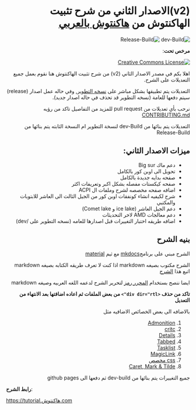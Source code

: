 <div dir="rtl">
  
# (v2)الاصدار الثاني من شرح تثبيت الهاكنتوش من [هاكنتوش بالعربي](https://هاكنتوش.com)

![dev-Build](https://github.com/ARhackintosh/ARtutorial/workflows/dev-Build/badge.svg) ![Release-Build](https://github.com/ARhackintosh/ARtutorial/workflows/Release-Build/badge.svg)

**مرخص تحت**:

<a rel="license" href="https://creativecommons.org/licenses/by-nc-sa/4.0/deed.ar"><img alt="Creative Commons License" style="border-width:0" src="https://i.creativecommons.org/l/by-nc-sa/4.0/88x31.png"></a>

اهلا بكم في مصدر الاصدار الثاني (v2) من شرح تثبيت الهاكنتوش
هنا نقوم بعمل جميع التعديلات على الشرح.

التعديلات يتم تطبيقها بشكل مباشر على [نسخه التطوير](https://tutorial.هاكنتوش.com/dev), وفي حاله عمل اصدار (release) سيتم دفعها للعامة (نسخه التطوير قد تحذف في حاله اصدار جديد).

نرحب بأي تعديلات من pull request للمزيد من التفاصيل تاكد من رؤيه [CONTRIBUTING.md](./CONTRIBUTING.md)

التعديلات يتم بنائها من dev-Build لنسخة التطوير ام النسخة الثابته يتم بنائها من Release-Build

## ميزات الاصدار الثاني:

- دعم ماك Big sur
- تحويل الى اوبن كور بالكامل
- صفحه بدايه جديدة بالكامل
- صفحه كيكستات مفصله بشكل اكبر وتعريفات اكثر
- اضافه صفحه مخصصه لشرح وملفات ال ACPI
- شرح لكيفيه انشاء كونفقات اوبن كور من الجيل الثالث الى العاشر للابتوبات والمكتبي
- دعم الجيل العاشر (ice lake و Comet lake)
- دعم معالجات AMD لاخر التحديثات
- اضافه طريقه اختبار التغييرات قبل اصدارها للعامه (نسخه التطوير على /dev)

## بنيه الشرح

الشرح مبني على برنامج[mkdocs](https://github.com/mkdocs/mkdocs/)
مع ثيم [material](https://github.com/squidfunk/mkdocs-material)

الشرح مكتوب بصيغه markdown
اذا كنت لا تعرف طريقه الكتابه بصيغه markdown اتبع هذا [الشرح](https://academy.hsoub.com/apps/productivity/%D9%83%D9%8A%D9%81-%D8%AA%D9%83%D8%AA%D8%A8-%D8%A8%D8%B5%D9%8A%D8%BA%D8%A9-%D9%85%D8%A7%D8%B1%D9%83%D8%AF%D8%A7%D9%88%D9%86-%D8%A8%D8%A8%D8%B3%D8%A7%D8%B7%D8%A9-r290/) 

ايضا ننصح بستخدام [المحرر رمز](https://ramz.netlify.app/) لتحرير الشرح لدعمه اللغه العربيه وصيغه markdown

**تاكد من حذف ``<div dir="rtl">`` من بعض الملفات ثم اعاده اضافتها بعد الانتهاء من التعديل**

بالاضافه الى بعض الخصائص الاضافيه مثل

1. [Admonition](https://squidfunk.github.io/mkdocs-material/extensions/admonition/)
2. [critc](https://squidfunk.github.io/mkdocs-material/extensions/pymdown/#critic)
3. [Details](https://squidfunk.github.io/mkdocs-material/extensions/pymdown/#details)
4. [Tabbed](https://squidfunk.github.io/mkdocs-material/extensions/pymdown/#tabbed)
5. [Tasklist](https://squidfunk.github.io/mkdocs-material/extensions/pymdown/#tasklist)
6. [MagicLink](https://squidfunk.github.io/mkdocs-material/extensions/pymdown/#magiclink)
7. [css مخصص](./docs/extra.css)
8. [Caret, Mark & Tilde](https://squidfunk.github.io/mkdocs-material/reference/formatting/#caret-mark-tilde)

جميع التغييرات يتم بنائها من dev-build ثم دفعها الى github pages

</div>

**رابط الشرح**:

https://tutorial.هاكنتوش.com

